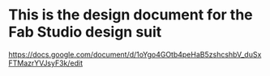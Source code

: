 # This is the design document for the Fab Studio design suit #

https://docs.google.com/document/d/1oYgo4GOtb4peHaB5zshcshbV_duSxFTMazrYVJsyF3k/edit